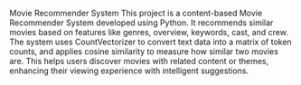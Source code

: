 Movie Recommender System
This project is a content-based Movie Recommender System developed using Python. It recommends similar movies based on features like genres, overview, keywords, cast, and crew. The system uses CountVectorizer to convert text data into a matrix of token counts, and applies cosine similarity to measure how similar two movies are. This helps users discover movies with related content or themes, enhancing their viewing experience with intelligent suggestions.
